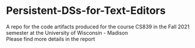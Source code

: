 # Persistent-DSs-for-Text-Editors
A repo for the code artifacts produced for the course CS839 in the Fall 2021 semester at the University of Wisconsin - Madison<br/>
Please find more details in the report
